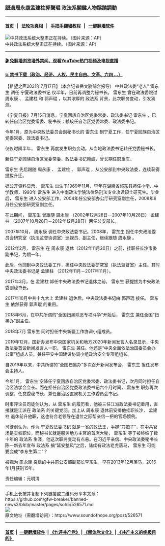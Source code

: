 ### 跟過周永康孟建柱郭聲琨 政法系關鍵人物蹊蹺調動
------------------------

#### [首页](https://github.com/gfw-breaker/banned-news3/blob/master/README.md) &nbsp;&nbsp;|&nbsp;&nbsp; [法轮功真相](https://github.com/begood0513/basic/blob/master/README.md)  &nbsp;&nbsp;|&nbsp;&nbsp; [手把手翻墙教程](https://github.com/gfw-breaker/guides/wiki)  &nbsp;&nbsp;|&nbsp;&nbsp; [一键翻墙软件](https://github.com/gfw-breaker/nogfw/blob/master/README.md)  



<div><img alt="中共政法系统大整肃正在持续。（图片来源：AP）" src="https://img.soundofhope.org/2021-06/704c4434-5067-4b6e-b7de-7ec211b95b75-1614739022216-1623322710098.jpg"/>
<br/><figcaption class="caption">
 中共政法系统大整肃正在持续。（图片来源：AP）
</figcaption></div><hr/>

#### [ 🎬  免翻墙浏览墙外禁闻、观看YouTube热门视频及电视直播](https://github.com/gfw-breaker/HelloWorld)

#### [ 💥  禁书下载（政治、经济、人权、民主自由、文革、六四 ...）](https://github.com/gfw-breaker/books/blob/master/README.md)

<div><div class="Content__Wrapper sc-1bvya0-0 grZQxZ">
 <p class="meta-top">
  <span class="meta">
   【希望之声2021年7月17日】（本台记者岳文骁综合报导）
  </span>
  中共政法委“老人”
  <ok href="/term/576281">
   雷东生
  </ok>
  调任
  <ok href="/term/576284">
   宁夏政法委书记
  </ok>
  仅半年，日前再调整为秘书长。
  <ok href="/term/576281">
   雷东生
  </ok>
  曾在政法委跟过
  <ok href="/term/1295">
   周永康
  </ok>
  、
  <ok href="/term/1293">
   孟建柱
  </ok>
  和
  <ok href="/term/11388">
   郭声琨
  </ok>
  ，以其浓厚的
  <ok href="/term/17317">
   政法系
  </ok>
  背景，此次职务变动，引发猜测。
 </p>
 <p>
  《宁夏日报》7月15日消息，宁夏回族自治区党委常委、政法委书记
  <ok href="/term/576281">
   雷东生
  </ok>
  ，已转任自治区党委常委、秘书长；赖蛟任自治区党委常委、政法委书记。
 </p>
 <div class="AD_Embed__Wrap-sc-1xslmin-0 igMuqX module desktop">
  <div>
  </div>
 </div>
 <p>
  今年1月，原为中央政法委员会副秘书长的
  <ok href="/term/576281">
   雷东生
  </ok>
  到宁夏工作，任宁夏回族自治区党委常委、政法委书记。
 </p>
 <p>
  仅仅时隔半年，
  <ok href="/term/576281">
   雷东生
  </ok>
  再度发生职务变动，从当地政法委书记转任党委秘书长。
 </p>
 <p>
  新任宁夏回族自治区党委常委、政法委书记赖蛟，曾长期任职重庆。
 </p>
 <p>
  <ok href="/term/576281">
   雷东生
  </ok>
  先后跟随
  <ok href="/term/1295">
   周永康
  </ok>
  、
  <ok href="/term/1293">
   孟建柱
  </ok>
  、
  <ok href="/term/11388">
   郭声琨
  </ok>
  ，从公安部到中央政法委，连续获得提拔升迁。
 </p>
 <p>
  据公开资料显示，
  <ok href="/term/576281">
   雷东生
  </ok>
  出生于1969年11月，早年在湖南省祁东县担任小学、中学教师，1993年
  <ok href="/term/576281">
   雷东生
  </ok>
  进入中南政法学院法律系刑法专业攻读硕士研究生。毕业后，
  <ok href="/term/576281">
   雷东生
  </ok>
  进入公安部工作，2004年任公安部办公厅研究室副主任，2008年9月任公安部研究室副主任。
 </p>
 <p>
  在此期间，
  <ok href="/term/576281">
   雷东生
  </ok>
  曾跟随
  <ok href="/term/1295">
   周永康
  </ok>
  （2002年12月28日－2007年10月28日）
  <ok href="/term/1293">
   孟建柱
  </ok>
  （2007年10月28日－2012年12月28日）两任公安部长。
 </p>
 <p>
  2007年10月，
  <ok href="/term/1295">
   周永康
  </ok>
  调任中央政法委书记。2008年，
  <ok href="/term/576281">
   雷东生
  </ok>
  担任中央政法委员会研究室（执法监督协调室）巡视员、副主任，继续跟随
  <ok href="/term/1295">
   周永康
  </ok>
  。
 </p>
 <p>
  2012年2月，
  <ok href="/term/576281">
   雷东生
  </ok>
  在
  <ok href="/term/1295">
   周永康
  </ok>
  退休（2012年11月20日）之前，挂职任长沙市委副书记，为期一年。
 </p>
 <p>
  此后，他回到中央政法委工作，担任中央政法委研究室（执法监督室）主任。其时中央政法委书记是
  <ok href="/term/1293">
   孟建柱
  </ok>
  （2012年11月－2017年11月）。
 </p>
 <p>
  2017年3月，在
  <ok href="/term/1293">
   孟建柱
  </ok>
  卸任中央政法委书记退休之前，
  <ok href="/term/576281">
   雷东生
  </ok>
  获提拔为中央政法委副秘书长。
 </p>
 <p>
  2017年10月中共十九大上
  <ok href="/term/1293">
   孟建柱
  </ok>
  退休后，中央政法委书记由
  <ok href="/term/11388">
   郭声琨
  </ok>
  接任。
  <ok href="/term/576281">
   雷东生
  </ok>
  依然获得
  <ok href="/term/11388">
   郭声琨
  </ok>
  的重用。
 </p>
 <p>
  2018年6月，在中共所谓的“全国扫黑除恶专项斗争”开始后，
  <ok href="/term/576281">
   雷东生
  </ok>
  兼任全国“扫黑办”副主任。
 </p>
 <p>
  2018年7月
  <ok href="/term/576281">
   雷东生
  </ok>
  同时担任中央新疆工作协调小组成员。
 </p>
 <p>
  2019年12月，国新办发布中央国家机关和地方2020年新闻发言人名录显示，中央政法委首设新闻发言人一职，
  <ok href="/term/576281">
   雷东生
  </ok>
  兼任。他还是“中央全面依法治国委员会办公室”组成人员，兼任平安中国建设协调小组政治安全专项组组长。
 </p>
 <p>
  自2019年以来，中共所谓的“全国扫黑办”多次召开新闻发布会，
  <ok href="/term/576281">
   雷东生
  </ok>
  担任发布会主持人。
 </p>
 <p>
  今年1月，
  <ok href="/term/576281">
   雷东生
  </ok>
  空降任宁夏回族自治区党委常委、政法委书记，次月同时担任自治区法学会会长。而在担任自治区党委政法委书记六个月时间，
  <ok href="/term/576281">
   雷东生
  </ok>
  职务再次调整，任党委秘书长，兼任自治区直属机关工作委员会书记。
 </p>
 <p>
  时事评论员司徒剑认为，从
  <ok href="/term/576281">
   雷东生
  </ok>
  的履历看，他被三任江派政法委书记重用，直接就是江派在
  <ok href="/term/17317">
   政法系
  </ok>
  的关键党羽。加上从
  <ok href="/term/1295">
   周永康
  </ok>
  退休前安排他挂职长沙，
  <ok href="/term/1293">
   孟建柱
  </ok>
  退休前升他职，这也符合老领导在退位之际帮亲信一把的官场惯例。
 </p>
 <p>
  司徒剑认为，作为
  <ok href="/term/576284">
   宁夏政法委书记
  </ok>
  就是一省的政法王，手握“刀把子”，在中共官场是实权职位，而秘书长就是服务地方主官的首席大秘，
  <ok href="/term/576281">
   雷东生
  </ok>
  等于被终结了数十年的
  <ok href="/term/17317">
   政法系
  </ok>
  生涯，他这次职务变动有点悬。在习近平亲信、中央政法委秘书长陈一新去年宣布
  <ok href="/term/17317">
   政法系
  </ok>
  搞“延安整风”之后，陆续有政法老虎落马，
  <ok href="/term/576281">
   雷东生
  </ok>
  可能要变成“李东生第二”？
 </p>
 <p>
  被视为
  <ok href="/term/1295">
   周永康
  </ok>
  亲信的中共前公安部副部长李东生，早在2013年12月落马，2016年1月获刑15年。
 </p>
 <p class="meta-btm">
  责任编辑：元明清
 </p>
</div>
</div>
<hr/>
手机上长按并复制下列链接或二维码分享本文章：<br/>
https://github.com/gfw-breaker/banned-news3/blob/master/pages/soh5/526571.md <br/>
<a href='https://github.com/gfw-breaker/banned-news3/blob/master/pages/soh5/526571.md'><img src='https://github.com/gfw-breaker/banned-news3/blob/master/pages/soh5/526571.md.png'/></a> <br/>
原文地址（需翻墙访问）：https://www.soundofhope.org/post/526571


------------------------
#### [首页](https://github.com/gfw-breaker/banned-news3/blob/master/README.md) &nbsp;|&nbsp; [一键翻墙软件](https://github.com/gfw-breaker/nogfw/blob/master/README.md) &nbsp;| [《九评共产党》](https://github.com/gfw-breaker/9ping.md/blob/master/README.md#九评之一评共产党是什么) | [《解体党文化》](https://github.com/gfw-breaker/jtdwh.md/blob/master/README.md) | [《共产主义的终极目的》](https://github.com/gfw-breaker/gczydzjmd.md/blob/master/README.md)


<img src='http://gfw-breaker.win/banned-news3/pages/soh5/526571.md' width='0px' height='0px'/>